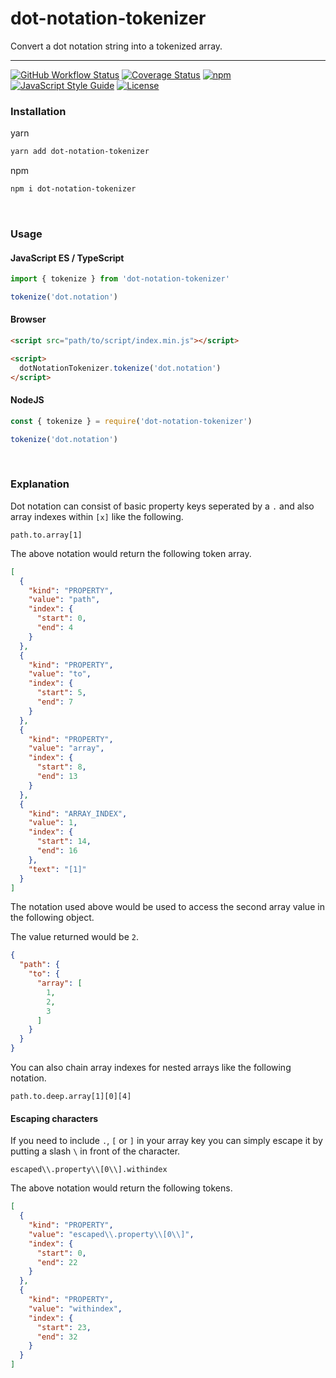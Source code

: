 # dot-notation-tokenizer

Convert a dot notation string into a tokenized array.

---

[![GitHub Workflow Status](https://img.shields.io/github/workflow/status/hammy2899/dot-notation-tokenizer/CI)](https://github.com/hammy2899/dot-notation-tokenizer/actions)
[![Coverage Status](https://coveralls.io/repos/github/hammy2899/dot-notation-tokenizer/badge.svg?branch=main)](https://coveralls.io/github/hammy2899/dot-notation-tokenizer?branch=main)
[![npm](https://img.shields.io/npm/v/dot-notation-tokenizer)](https://www.npmjs.com/package/dot-notation-tokenizer)
[![JavaScript Style Guide](https://img.shields.io/badge/code_style-standard-brightgreen.svg)](https://standardjs.com)
[![License](https://img.shields.io/github/license/hammy2899/dot-notation-tokenizer)](https://github.com/hammy2899/dot-notation-tokenizer/blob/main/LICENSE)

### Installation

yarn
```bash
yarn add dot-notation-tokenizer
```

npm
```bash
npm i dot-notation-tokenizer
```

<br />

### Usage

#### JavaScript ES / TypeScript
```javascript
import { tokenize } from 'dot-notation-tokenizer'

tokenize('dot.notation')
```

#### Browser
```html
<script src="path/to/script/index.min.js"></script>

<script>
  dotNotationTokenizer.tokenize('dot.notation')
</script>
```

#### NodeJS
```javascript
const { tokenize } = require('dot-notation-tokenizer')

tokenize('dot.notation')
```

<br />

### Explanation

Dot notation can consist of basic property keys seperated by a `.` and also array indexes within `[x]` like the following.

```text
path.to.array[1]
```

The above notation would return the following token array.

```json
[
  {
    "kind": "PROPERTY",
    "value": "path",
    "index": {
      "start": 0,
      "end": 4
    }
  },
  {
    "kind": "PROPERTY",
    "value": "to",
    "index": {
      "start": 5,
      "end": 7
    }
  },
  {
    "kind": "PROPERTY",
    "value": "array",
    "index": {
      "start": 8,
      "end": 13
    }
  },
  {
    "kind": "ARRAY_INDEX",
    "value": 1,
    "index": {
      "start": 14,
      "end": 16
    },
    "text": "[1]"
  }
]
```

The notation used above would be used to access the second array value in the following object.

The value returned would be `2`.

```json
{
  "path": {
    "to": {
      "array": [
        1,
        2,
        3
      ]
    }
  }
}
```

You can also chain array indexes for nested arrays like the following notation.

```text
path.to.deep.array[1][0][4]
```

#### Escaping characters

If you need to include `.`, `[` or `]` in your array key you can simply escape it by putting a slash `\` in front of the character.

```text
escaped\\.property\\[0\\].withindex
```

The above notation would return the following tokens.

```json
[
  {
    "kind": "PROPERTY",
    "value": "escaped\\.property\\[0\\]",
    "index": {
      "start": 0,
      "end": 22
    }
  },
  {
    "kind": "PROPERTY",
    "value": "withindex",
    "index": {
      "start": 23,
      "end": 32
    }
  }
]
```
